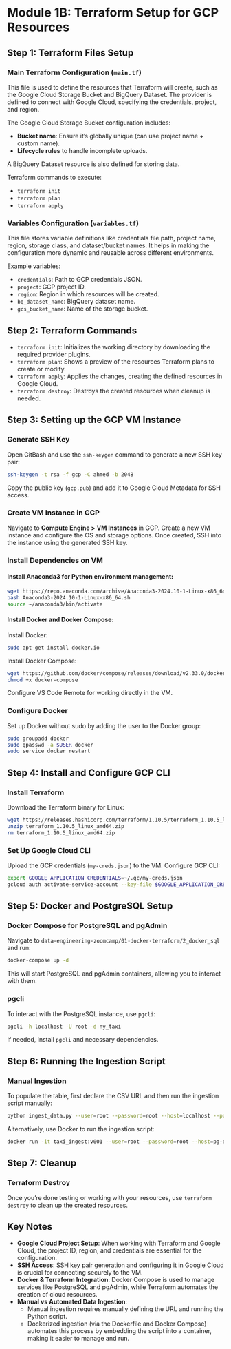 # Module 1B: Terraform Setup for GCP Resources

## Step 1: Terraform Files Setup

### Main Terraform Configuration (`main.tf`)

This file is used to define the resources that Terraform will create, such as the Google Cloud Storage Bucket and BigQuery Dataset. The provider is defined to connect with Google Cloud, specifying the credentials, project, and region.

The Google Cloud Storage Bucket configuration includes:
- **Bucket name**: Ensure it’s globally unique (can use project name + custom name).
- **Lifecycle rules** to handle incomplete uploads.

A BigQuery Dataset resource is also defined for storing data.

Terraform commands to execute:
- `terraform init`
- `terraform plan`
- `terraform apply`

### Variables Configuration (`variables.tf`)

This file stores variable definitions like credentials file path, project name, region, storage class, and dataset/bucket names. It helps in making the configuration more dynamic and reusable across different environments.

Example variables:
- `credentials`: Path to GCP credentials JSON.
- `project`: GCP project ID.
- `region`: Region in which resources will be created.
- `bq_dataset_name`: BigQuery dataset name.
- `gcs_bucket_name`: Name of the storage bucket.

## Step 2: Terraform Commands

- `terraform init`: Initializes the working directory by downloading the required provider plugins.
- `terraform plan`: Shows a preview of the resources Terraform plans to create or modify.
- `terraform apply`: Applies the changes, creating the defined resources in Google Cloud.
- `terraform destroy`: Destroys the created resources when cleanup is needed.

## Step 3: Setting up the GCP VM Instance

### Generate SSH Key

Open GitBash and use the `ssh-keygen` command to generate a new SSH key pair:

```bash
ssh-keygen -t rsa -f gcp -C ahmed -b 2048
```

Copy the public key (`gcp.pub`) and add it to Google Cloud Metadata for SSH access.

### Create VM Instance in GCP

Navigate to **Compute Engine > VM Instances** in GCP. Create a new VM instance and configure the OS and storage options. Once created, SSH into the instance using the generated SSH key.

### Install Dependencies on VM

#### Install Anaconda3 for Python environment management:

```bash
wget https://repo.anaconda.com/archive/Anaconda3-2024.10-1-Linux-x86_64.sh
bash Anaconda3-2024.10-1-Linux-x86_64.sh
source ~/anaconda3/bin/activate
```

#### Install Docker and Docker Compose:

Install Docker:

```bash
sudo apt-get install docker.io
```

Install Docker Compose:

```bash
wget https://github.com/docker/compose/releases/download/v2.33.0/docker-compose-linux-x86_64 -O docker-compose
chmod +x docker-compose
```

Configure VS Code Remote for working directly in the VM.

### Configure Docker

Set up Docker without sudo by adding the user to the Docker group:

```bash
sudo groupadd docker
sudo gpasswd -a $USER docker
sudo service docker restart
```

## Step 4: Install and Configure GCP CLI

### Install Terraform

Download the Terraform binary for Linux:

```bash
wget https://releases.hashicorp.com/terraform/1.10.5/terraform_1.10.5_linux_amd64.zip
unzip terraform_1.10.5_linux_amd64.zip
rm terraform_1.10.5_linux_amd64.zip
```

### Set Up Google Cloud CLI

Upload the GCP credentials (`my-creds.json`) to the VM. Configure GCP CLI:

```bash
export GOOGLE_APPLICATION_CREDENTIALS=~/.gc/my-creds.json
gcloud auth activate-service-account --key-file $GOOGLE_APPLICATION_CREDENTIALS
```

## Step 5: Docker and PostgreSQL Setup

### Docker Compose for PostgreSQL and pgAdmin

Navigate to `data-engineering-zoomcamp/01-docker-terraform/2_docker_sql` and run:

```bash
docker-compose up -d
```

This will start PostgreSQL and pgAdmin containers, allowing you to interact with them.

### pgcli

To interact with the PostgreSQL instance, use `pgcli`:

```bash
pgcli -h localhost -U root -d ny_taxi
```

If needed, install `pgcli` and necessary dependencies.

## Step 6: Running the Ingestion Script

### Manual Ingestion

To populate the table, first declare the CSV URL and then run the ingestion script manually:

```bash
python ingest_data.py --user=root --password=root --host=localhost --port=5431 --db=ny_taxi --table_name=yellow_taxi_trips --url=${URL}
```

Alternatively, use Docker to run the ingestion script:

```bash
docker run -it taxi_ingest:v001 --user=root --password=root --host=pg-database --port=5432 --db=ny_taxi --table_name=yellow_taxi_trips --url=${URL}
```

## Step 7: Cleanup

### Terraform Destroy

Once you’re done testing or working with your resources, use `terraform destroy` to clean up the created resources.

## Key Notes

- **Google Cloud Project Setup**: When working with Terraform and Google Cloud, the project ID, region, and credentials are essential for the configuration.
- **SSH Access**: SSH key pair generation and configuring it in Google Cloud is crucial for connecting securely to the VM.
- **Docker & Terraform Integration**: Docker Compose is used to manage services like PostgreSQL and pgAdmin, while Terraform automates the creation of cloud resources.
- **Manual vs Automated Data Ingestion**:
    - Manual ingestion requires manually defining the URL and running the Python script.
    - Dockerized ingestion (via the Dockerfile and Docker Compose) automates this process by embedding the script into a container, making it easier to manage and run.